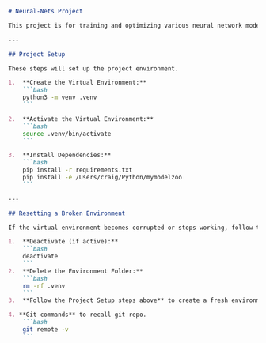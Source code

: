 
````markdown
# Neural-Nets Project

This project is for training and optimizing various neural network models.

---

## Project Setup

These steps will set up the project environment.

1.  **Create the Virtual Environment:**
    ```bash
    python3 -m venv .venv
    ```

2.  **Activate the Virtual Environment:**
    ```bash
    source .venv/bin/activate
    ```

3.  **Install Dependencies:**
    ```bash
    pip install -r requirements.txt
    pip install -e /Users/craig/Python/mymodelzoo
    ```

---

## Resetting a Broken Environment

If the virtual environment becomes corrupted or stops working, follow these steps to reset it.

1.  **Deactivate (if active):**
    ```bash
    deactivate
    ```
2.  **Delete the Environment Folder:**
    ```bash
    rm -rf .venv
    ```
3.  **Follow the Project Setup steps above** to create a fresh environment.

4. **Git commands** to recall git repo.
    ```bash
    git remote -v
    ```
````